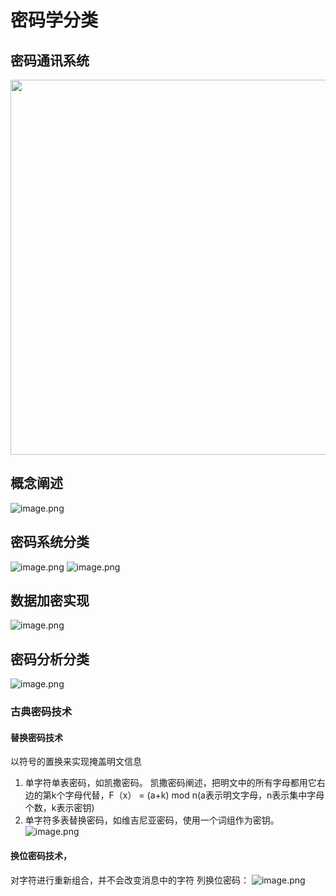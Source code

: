# 密码学分类
## 密码通讯系统
<img src="pictures/y9obz9y5byr.png" width="600px" />

## 概念阐述
![image.png](pictures/m1idxyjgx2m.png)
## 密码系统分类
![image.png](pictures/i8kr4ike2l.png)
![image.png](pictures/tbyd643g7hd.png)
## 数据加密实现
![image.png](pictures/q0x5mj7s999.png)
## 密码分析分类
![image.png](pictures/xlpyp2x7jf.png)
### 古典密码技术
#### 替换密码技术
以符号的置换来实现掩盖明文信息  
1. 单字符单表密码，如凯撒密码。
    凯撒密码阐述，把明文中的所有字母都用它右边的第k个字母代替，F（x） = (a+k) mod n(a表示明文字母，n表示集中字母个数，k表示密钥)  
2. 单字符多表替换密码，如维吉尼亚密码，使用一个词组作为密钥。
![image.png](pictures/rgq7w9ccxfg.png)
			
#### 换位密码技术，
 对字符进行重新组合，并不会改变消息中的字符
    列换位密码：
   ![image.png](pictures/cz2l3xx6tl.png)

```{.python .input}

```
